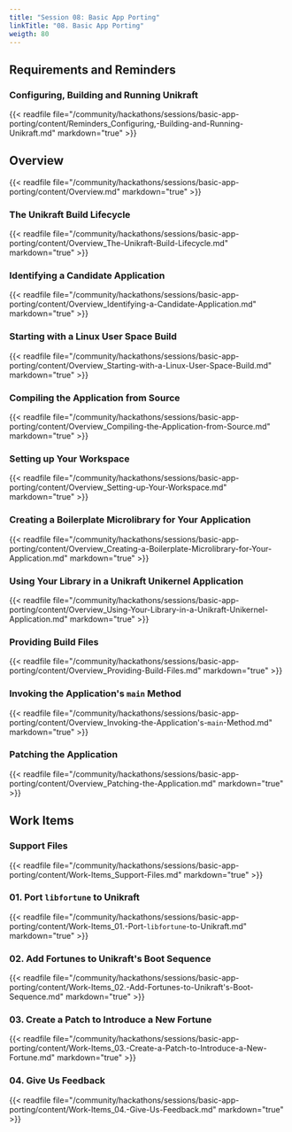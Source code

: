 ```yaml
---
title: "Session 08: Basic App Porting"
linkTitle: "08. Basic App Porting"
weigth: 80
---
```


## Requirements and Reminders

### Configuring, Building and Running Unikraft

{{< readfile file="/community/hackathons/sessions/basic-app-porting/content/Reminders_Configuring,-Building-and-Running-Unikraft.md" markdown="true" >}}

## Overview

{{< readfile file="/community/hackathons/sessions/basic-app-porting/content/Overview.md" markdown="true" >}}

### The Unikraft Build Lifecycle

{{< readfile file="/community/hackathons/sessions/basic-app-porting/content/Overview_The-Unikraft-Build-Lifecycle.md" markdown="true" >}}

### Identifying a Candidate Application

{{< readfile file="/community/hackathons/sessions/basic-app-porting/content/Overview_Identifying-a-Candidate-Application.md" markdown="true" >}}

### Starting with a Linux User Space Build

{{< readfile file="/community/hackathons/sessions/basic-app-porting/content/Overview_Starting-with-a-Linux-User-Space-Build.md" markdown="true" >}}

### Compiling the Application from Source

{{< readfile file="/community/hackathons/sessions/basic-app-porting/content/Overview_Compiling-the-Application-from-Source.md" markdown="true" >}}

### Setting up Your Workspace

{{< readfile file="/community/hackathons/sessions/basic-app-porting/content/Overview_Setting-up-Your-Workspace.md" markdown="true" >}}

### Creating a Boilerplate Microlibrary for Your Application

{{< readfile file="/community/hackathons/sessions/basic-app-porting/content/Overview_Creating-a-Boilerplate-Microlibrary-for-Your-Application.md" markdown="true" >}}

### Using Your Library in a Unikraft Unikernel Application

{{< readfile file="/community/hackathons/sessions/basic-app-porting/content/Overview_Using-Your-Library-in-a-Unikraft-Unikernel-Application.md" markdown="true" >}}

### Providing Build Files

{{< readfile file="/community/hackathons/sessions/basic-app-porting/content/Overview_Providing-Build-Files.md" markdown="true" >}}

### Invoking the Application's `main` Method

{{< readfile file="/community/hackathons/sessions/basic-app-porting/content/Overview_Invoking-the-Application's-`main`-Method.md" markdown="true" >}}

### Patching the Application

{{< readfile file="/community/hackathons/sessions/basic-app-porting/content/Overview_Patching-the-Application.md" markdown="true" >}}

## Work Items

### Support Files

{{< readfile file="/community/hackathons/sessions/basic-app-porting/content/Work-Items_Support-Files.md" markdown="true" >}}

### 01. Port `libfortune` to Unikraft

{{< readfile file="/community/hackathons/sessions/basic-app-porting/content/Work-Items_01.-Port-`libfortune`-to-Unikraft.md" markdown="true" >}}

### 02. Add Fortunes to Unikraft's Boot Sequence

{{< readfile file="/community/hackathons/sessions/basic-app-porting/content/Work-Items_02.-Add-Fortunes-to-Unikraft's-Boot-Sequence.md" markdown="true" >}}

### 03. Create a Patch to Introduce a New Fortune

{{< readfile file="/community/hackathons/sessions/basic-app-porting/content/Work-Items_03.-Create-a-Patch-to-Introduce-a-New-Fortune.md" markdown="true" >}}

### 04. Give Us Feedback

{{< readfile file="/community/hackathons/sessions/basic-app-porting/content/Work-Items_04.-Give-Us-Feedback.md" markdown="true" >}}
